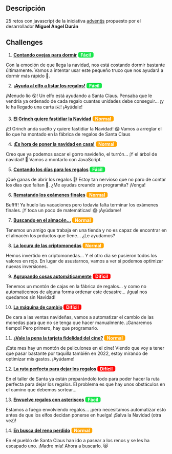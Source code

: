 ## Descripción

25 retos con javascript de la iniciativa [adventjs](https://adventjs.dev) propuesto por el desarrollador **Miguel Ángel Durán**

## Challenges

1. [**Contando ovejas para dormir**](challenge-01/README.md) <span style=" background-color:#18e64c; color: white; font-weight: bold; text-align: center; border-radius: 5px; padding: 0 8px;">Fácil</span>

Con la emoción de que llega la navidad, nos está costando dormir bastante últimamente. Vamos a intentar usar este pequeño truco que nos ayudará a dormir más rápido 🐑.

2. [**¡Ayuda al elfo a listar los regalos!**](challenge-02/README.md) <span style=" background-color:#18e64c; color: white; font-weight: bold; text-align: center; border-radius: 5px; padding: 0 8px;">Fácil</span>

¡Menudo lío 😵! Un elfo está ayudando a Santa Claus. Pensaba que le vendría ya ordenado de cada regalo cuantas unidades debe conseguir... ¡y le ha llegado una carta ✉️! ¡Ayúdale!

3. [**El Grinch quiere fastidiar la Navidad**](challenge-03/README.md) <span style=" background-color:orange; color: white; font-weight: bold; text-align: center; border-radius: 5px; padding: 0 8px;">Normal</span>

¡El Grinch anda suelto y quiere fastidiar la Navidad! 😱 Vamos a arreglar el lío que ha montado en la fábrica de regalos de Santa Claus

4. [**¡Es hora de poner la navidad en casa!**](challenge-04/README.md) <span style=" background-color:orange; color: white; font-weight: bold; text-align: center; border-radius: 5px; padding: 0 8px;">Normal</span>

Creo que ya podemos sacar el gorro navideño, el turrón... ¡Y el árbol de navidad! 🎄 Vamos a montarlo con JavaScript.

5. [**Contando los días para los regalos**](challenge-05/README.md) <span style=" background-color:#18e64c; color: white; font-weight: bold; text-align: center; border-radius: 5px; padding: 0 8px;">Fácil</span>

¡Qué ganas de abrir los regalos 🎁! Estoy tan nervioso que no paro de contar los días que faltan 🤣. ¿Me ayudas creando un programita? ¡Venga!

6. [**Rematando los exámenes finales**](challenge-06/README.md) <span style=" background-color: orange; color: white; font-weight: bold; text-align: center; border-radius: 5px; padding: 0 8px;">Normal</span>

Buffff! Ya huelo las vacaciones pero todavía falta terminar los exámenes finales. ¡Y toca un poco de matemáticas! 😱 ¡Ayúdame!

7. [**Buscando en el almacén...**](challenge-07/README.md) <span style=" background-color: orange; color: white; font-weight: bold; text-align: center; border-radius: 5px; padding: 0 8px;">Normal</span>

Tenemos un amigo que trabaja en una tienda y no es capaz de encontrar en el almacén los prductos que tiene... ¿Le ayudamos?

8. [**La locura de las criptomonedas**](challenge-08/README.md) <span style=" background-color: orange; color: white; font-weight: bold; text-align: center; border-radius: 5px; padding: 0 8px;">Normal</span>

Hemos invertido en criptomonedas... Y el otro día se pusieron todos los valores en rojo. En lugar de asustarnos, vamos a ver si podemos optimizar nuevas inversiones.

9. [**Agrupando cosas automáticamente**](challenge-09/README.md) <span style=" background-color: red; color: white; font-weight: bold; text-align: center; border-radius: 5px; padding: 0 8px;">Difícil</span>

Tenemos un montón de cajas en la fábrica de regalos... y como no automaticemos de alguna forma ordenar este desastre... ¡Igual nos quedamos sin Navidad!

10. [**La máquina de cambio**](challenge-10/README.md) <span style=" background-color: red; color: white; font-weight: bold; text-align: center; border-radius: 5px; padding: 0 8px;">Difícil</span>

De cara a las ventas navideñas, vamos a automatizar el cambio de las monedas para que no se tenga que hacer manualmente. ¡Ganaremos tiempo! Pero primero, hay que programarlo.

11. [**¿Vale la pena la tarjeta fidelidad del cine?**](challenge-11/README.md) <span style=" background-color: orange; color: white; font-weight: bold; text-align: center; border-radius: 5px; padding: 0 8px;">Normal</span>

¡Este mes hay un montón de peliculones en el cine! Viendo que voy a tener que pasar bastante por taquilla también en 2022, estoy mirando de optimizar mis gastos. ¡Ayúdame!

12. [**La ruta perfecta para dejar los regalos**](challenge-12/README.md) <span style=" background-color: red; color: white; font-weight: bold; text-align: center; border-radius: 5px; padding: 0 8px;">Difícil</span>

En el taller de Santa ya están preparándolo todo para poder hacer la ruta perfecta para dejar los regalos. El problema es que hay unos obstáculos en el camino que debemos sortear...

13. [**Envuelve regalos con asteriscos**](challenge-13/README.md) <span style=" background-color:#18e64c; color: white; font-weight: bold; text-align: center; border-radius: 5px; padding: 0 8px;">Fácil</span>

Estamos a fuego envolviendo regalos... ¡pero necesitamos automatizar esto antes de que los elfos decidan ponerse en huelga! ¡Salva la Navidad (otra vez)!

14. [**En busca del reno perdido**](challenge-14/README.md) <span style=" background-color:orange; color: white; font-weight: bold; text-align: center; border-radius: 5px; padding: 0 8px;">Normal</span>

En el pueblo de Santa Claus han ido a pasear a los renos y se les ha escapado uno. ¡Madre mía! Ahora a buscarlo. 😿
